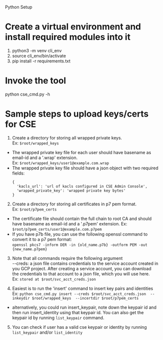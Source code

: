 Python Setup

# Create a virtual environment and install required modules into it

1. python3 -m venv cli_env 
2. source cli_env/bin/activate 
3. pip install -r requirements.txt 

# Invoke the tool
python cse_cmd.py -h

# Sample steps to upload keys/certs for CSE

1. Create a directory for storing all wrapped private keys. <br />
  Ex: ```$root/wrapped_keys``` <br />
  * The wrapped private key file for each user should have basename as email-id
    and a '.wrap' extension. <br />
      Ex: ```$root/wrapped_keys/user1@example.com.wrap```
  * The wrapped private key file should have a json object with
    two required fields: <br /> 
    ```
    { 
      'kacls_url': 'url of kacls configured in CSE Admin Console', 
      'wrapped_private_key': 'wrapped private key bytes' 
    } 
    ```

2. Create a directory for storing all certificates in p7 pem format. <br />
  Ex: ```$root/p7pem_certs``` <br />
  * The certificate file should contain the full chain to root CA and should
    have basename as email-id and a '.p7pem' extension.
    Ex: ```$root/p7pem_certs/user1@example.com.p7pem```
  * If you have p7b file, you can use the following openssl command to convert
    it to a p7 pem format: <br />
      ``` openssl pkcs7 -inform DER -in {old_name.p7b} -outform PEM -out {new_name.p7pem} ```

3. Note that all commands require the following argument <br />
  --creds: a json file contains credentials to the service account created in
        you GCP project. After creating a service account, you can download
        the credentials to that account to a json file, which you will use here. <br />
  Ex: ```stored at $root/svc_acct_creds.json``` <br />

4. Easiest is to run the 'insert' command to insert key pairs and identities <br />
  Ex: ``` python cse_cmd.py insert
      --creds $root/svc_acct_creds.json 
      --inkeydir $root/wrapped_keys 
      --incertdir $root/p7pem_certs ```

  * alternatively, you could run insert_keypair, note down the keypair id
    and then run insert_identity using that keypair id. You can also get the
    keypair id by running ```list_keypair``` command.

5. You can check if user has a valid cse keypair or identity by running <br />
  ```list_keypair``` and/or ```list_identity```
